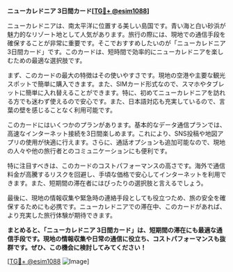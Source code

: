 **ニューカレドニア 3日間カード[[TG💪+ @esim1088](https://t.me/s/esim1088)]**

ニューカレドニアは、南太平洋に位置する美しい島国です。青い海と白い砂浜が魅力的なリゾート地として人気があります。旅行の際には、現地での通信手段を確保することが非常に重要です。そこでおすすめしたいのが「ニューカレドニア 3日間カード」です。このカードは、短時間で効率的にニューカレドニアを楽しむための最適な選択肢です。

まず、このカードの最大の特徴はその使いやすさです。現地の空港や主要な観光スポットで簡単に購入できます。また、SIMカード形式なので、スマホやタブレットに簡単に入れ替えることができます。特に、初めてニューカレドニアを訪れる方でも迷わず使えるので安心です。また、日本語対応も充実しているので、言葉の壁を感じることなく利用可能です。

このカードにはいくつかのプランがあります。基本的なデータ通信プランでは、高速なインターネット接続を3日間楽しめます。これにより、SNS投稿や地図アプリの使用が快適に行えます。さらに、通話オプションも追加可能なので、現地の人々や他の旅行者とのコミュニケーションにも便利です。

特に注目すべきは、このカードのコストパフォーマンスの高さです。海外で通信料金が高騰するリスクを回避し、手頃な価格で安心してインターネットを利用できます。また、短期間の滞在者にはぴったりの選択肢と言えるでしょう。

最後に、現地の情報収集や緊急時の連絡手段としても役立つため、旅の安全を確保するためにも必携です。ニューカレドニアでの滞在中、このカードがあれば、より充実した旅行体験が期待できます。

**まとめると、「ニューカレドニア 3日間カード」は、短期間の滞在にも最適な通信手段です。現地の情報収集や日常の通信に役立ち、コストパフォーマンスも抜群です。ぜひ、この機会に検討してみてください！**

[[TG💪+ @esim1088](https://t.me/s/esim1088) ![Image](https://i.postimg.cc/Y0z9fWf4/image.png)]